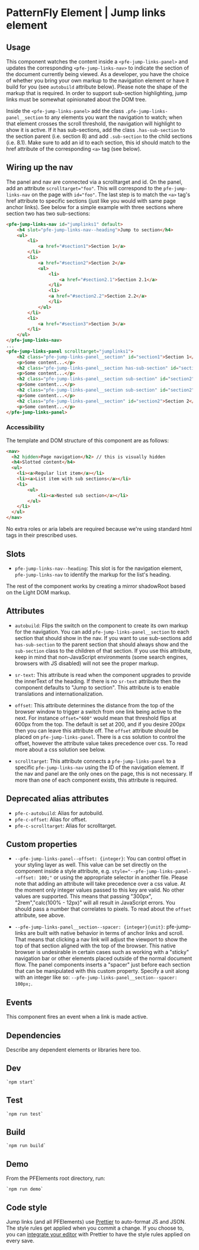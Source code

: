 # PatternFly Element | Jump links element


## Usage
This component watches the content inside a `<pfe-jump-links-panel>` and updates the corresponding `<pfe-jump-links-nav>` to indicate the section of the document currently being viewed. As a developer, you have the choice of whether you bring your own markup to the navigation element or have it build for you (see `autobuild` attribute below). Please note the shape of the markup that is required. In order to support sub-section highlighting, jump links must be somewhat opinionated about the DOM tree.

Inside the `<pfe-jump-links-panel>` add the class `.pfe-jump-links-panel__section` to any elements you want the navigation to watch; when that element crosses the scroll threshold, the navigation will highlight to show it is active. If it has sub-sections, add the class `.has-sub-section` to the section parent (i.e. section 8) and add `.sub-section` to the child sections (i.e. 8.1). Make sure to add an id to each section, this id should match to the href attribute of the corresponding `<a>` tag (see below).

## Wiring up the nav

The panel and nav are connected via a scrolltarget and id. On the panel, add an attribute `scrolltarget="foo"`. This will correspond to the `pfe-jump-links-nav` on the page with `id="foo"`. The last step is to match the `<a>` tag's href attribute to specific sections (just like you would with same page anchor links). See below for a simple example with three sections where section two has two sub-sections:

```html
<pfe-jump-links-nav id="jumplinks1" default>
    <h4 slot="pfe-jump-links-nav--heading">Jump to section</h4>
    <ul>
        <li>
            <a href="#section1">Section 1</a>
        </li>
        <li>
            <a href="#section2">Section 2</a>
            <ul>
                <li>
                    <a href="#section2.1">Section 2.1</a>
                </li>
                <li>
                <a href="#section2.2">Section 2.2</a>
                </li>
            </ul>
        </li>
        <li>
            <a href="#section3">Section 3</a>
        </li>
    </ul>
</pfe-jump-links-nav>
...
<pfe-jump-links-panel scrolltarget="jumplinks1">
    <h2 class="pfe-jump-links-panel__section" id="section1">Section 1</h2>
    <p>Some content...</p>
    <h2 class="pfe-jump-links-panel__section has-sub-section" id="section2">Section 2</h2>
    <p>Some content...</p>
    <h2 class="pfe-jump-links-panel__section sub-section" id="section2">Section 2.1</h2>
    <p>Some content...</p>
    <h2 class="pfe-jump-links-panel__section sub-section" id="section2">Section 2.2</h2>
    <p>Some content...</p>
    <h2 class="pfe-jump-links-panel__section" id="section2">Section 2</h2>
    <p>Some content...</p>
</pfe-jump-links-panel>
```

### Accessibility

The template and DOM structure of this component are as follows:

```html
<nav>
  <h2 hidden>Page navigation</h2> // this is visually hidden
  <h4>Slotted content</h4>
  <ul>
    <li><a>Regular list item</a></li>
    <li><a>List item with sub sections</a></li>
    <li>
        <ul>
            <li><a>Nested sub section</a></li>
        </ul>
    </li>
  </ul>
</nav>
```

No extra roles or aria labels are required because we're using standard html tags in their prescribed uses.

## Slots


- `pfe-jump-links-nav--heading`: This slot is for the navigation element, `pfe-jump-links-nav` to identify the markup for the list's heading.

The rest of the component works by creating a mirror shadowRoot based on the Light DOM markup. 


## Attributes

- `autobuild`: Flips the switch on the component to create its own markup for the navigation. You can add `pfe-jump-links-panel__section` to each section that should show in the nav. If you want to use sub-sections add `has-sub-section` to the parent section that should always show and the `sub-section` class to the children of that section. If you use this attribute, keep in mind that non-JavaScript environments (some search engines, browsers with JS disabled) will not see the proper markup.

- `sr-text`: This attribute is read when the component upgrades to provide the innerText of the heading. If there is no `sr-text` attribute then the component defaults to "Jump to section". This attribute is to enable translations and internationalization.

- `offset`: This attribute determines the distance from the top of the browser window to trigger a switch from one link being active to the next. For instance `offset="600"` would mean that threshold flips at 600px from the top. The default is set at 200, and if you desire 200px then you can leave this attribute off. The `offset` attribute should be placed on `pfe-jump-links-panel`. There is a css solution to control the offset, however the attribute value takes precedence over css. To read more about a css solution see below.

- `scrolltarget`: This attribute connects a `pfe-jump-links-panel` to a specific `pfe-jump-links-nav` using the ID of the navigation element.  If the nav and panel are the only ones on the page, this is not necessary.  If more than one of each component exists, this attribute is required.

## Deprecated alias attributes

- `pfe-c-autobuild`: Alias for autobuild.
- `pfe-c-offset`: Alias for offset.
- `pfe-c-scrolltarget`: Alias for scrolltarget.

## Custom properties

- `--pfe-jump-links-panel--offset: {integer}`: You can control offset in your styling layer as well. This value can be set directly on the component inside a style attribute, e.g. `style="--pfe-jump-links-panel--offset: 100;"` or using the appropriate selector in another file. Please note that adding an attribute will take precedence over a css value. At the moment only integer values passed to this key are valid. No other values are supported. This means that passing "300px", "2rem","calc(100% - 12px)" will all result in JavaScript errors. You should pass a number that correlates to pixels. To read about the `offset` attribute, see above.

- `--pfe-jump-links-panel__section--spacer: {integer}{unit}`: pfe-jump-links are built with native behavior in terms of anchor links and scroll. That means that clicking a nav link will adjust the viewport to show the top of that section aligned with the top of the browser. This native browser is undesirable in certain cases such as working with a "sticky" navigation bar or other elements placed outside of the normal document flow. The panel components inserts a "spacer" just before each section that can be manipulated with this custom property. Specify a unit along with an integer like so: `--pfe-jump-links-panel__section--spacer: 100px;`.

## Events
This component fires an event when a link is made active.


## Dependencies
Describe any dependent elements or libraries here too.

## Dev

    `npm start`

## Test

    `npm run test`

## Build

    `npm run build`

## Demo

From the PFElements root directory, run:

    `npm run demo`

## Code style

Jump links (and all PFElements) use [Prettier][prettier] to auto-format JS and JSON. The style rules get applied when you commit a change. If you choose to, you can [integrate your editor][prettier-ed] with Prettier to have the style rules applied on every save.

[prettier]: https://github.com/prettier/prettier/
[prettier-ed]: https://prettier.io/docs/en/editors.html
[web-component-tester]: https://github.com/Polymer/web-component-tester
